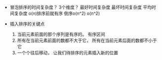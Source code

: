 







- 冒泡排序的时间复杂度？
    3个维度？
    最好时间复杂度         最坏时间复杂度      平均时间复杂度
    o(n)排序前就有序        倒序o(n^2)          o(n^2)

- 插入排序的关键点
    1. 当前元素前面的那个序列是有序的。 有序区间 
    2. 所有在当前元素前面的数都不大于它， 所有在当前元素后面的数都不小于它
    3. 一个个往后移动， 让我们待排序的元素插入新的位置